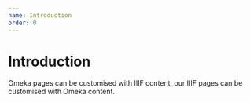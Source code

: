```yaml
---
name: Introduction
order: 0
---
```


# Introduction

Omeka pages can be customised with IIIF content, our IIIF pages can be customised with Omeka content.